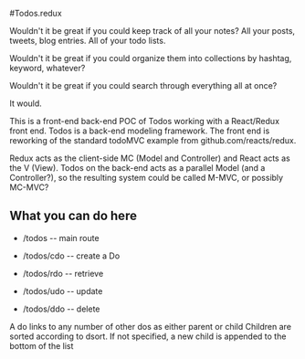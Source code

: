 #Todos.redux

Wouldn't it be great if you could keep track of all your notes? All your posts, tweets, blog entries.  All of your todo lists.  

Wouldn't it be great if you could organize them into collections by hashtag, keyword, whatever? 

Wouldn't it be great if you could search through everything all at once?

It would.

This is a front-end back-end POC of Todos working with a React/Redux front end.  Todos is a back-end modeling framework.  The front end is reworking of the standard todoMVC example from github.com/reacts/redux.  

Redux acts as the client-side MC (Model and Controller) and React acts as the V (View).  Todos on the back-end acts as a parallel Model (and a Controller?), so the resulting system could be called M-MVC, or possibly MC-MVC? 

## What you can do here

* /todos -- main route

* /todos/cdo -- create a Do
* /todos/rdo -- retrieve
* /todos/udo -- update
* /todos/ddo -- delete

A do links to any number of other dos as either parent or child
Children are sorted according to dsort.  If not specified, a new child is appended to the bottom of the list
